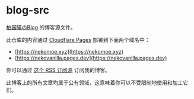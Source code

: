 # blog-src

[柏园猫のBlog](https://nekomoe.xyz) 的博客源文件。

此仓库的内容通过 [Cloudflare Pages](https://pages.cloudflare.com/) 部署到下面两个域名中：

* [https://nekomoe.xyz](https://nekomoe.xyz)
* [https://nekovanilla.pages.dev](https://nekovanilla.pages.dev)

你可以通过 [这个 RSS 订阅源](https://nekomoe.xyz/atom.xml) 订阅我的博客。

此博客上的所有文章均属于公有领域，这意味着你可以不受限制地使用和加工它们。
